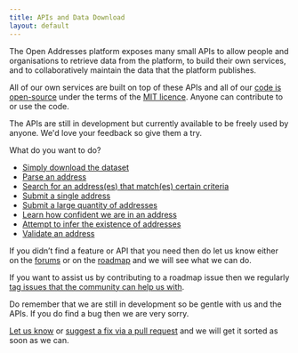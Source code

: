 ```yaml
---
title: APIs and Data Download
layout: default
---
```


The Open Addresses platform exposes many small APIs to allow people and organisations to retrieve data from the platform, to build their own services, and to collaboratively maintain the data that the platform publishes.

All of our own services are built on top of these APIs and all of our [code is open-source](https://github.com/OpenAddressesUK) under the terms of the [MIT licence](http://opensource.org/licenses/MIT). Anyone can contribute to or use the code.

The APIs are still in development but currently available to be freely used by anyone. We'd love your feedback so give them a try.

What do you want to do?

* [Simply download the dataset](/developers/download)
* [Parse an address](/developers/sortingoffice)
* [Search for an address(es) that match(es) certain criteria](/developers/search)
* [Submit a single address](/developers/submitone)
* [Submit a large quantity of addresses](/developers/submitmany)
* [Learn how confident we are in an address](/developers/confidence)
* [Attempt to infer the existence of addresses](/developers/inference)
* [Validate an address](/developers/validation)

If you didn’t find a feature or API that you need then do let us know either on the [forums](https://github.com/OpenAddressesUK/forum) or on the [roadmap](https://huboard.com/OpenAddressesUK/roadmap/#/) and we will see what we can do.

If you want to assist us by contributing to a roadmap issue then we regularly [tag issues that the community can help us with](https://github.com/OpenAddressesUK/roadmap/labels/can%20be%20done%20by%20community).

Do remember that we are still in development so be gentle with us and the APIs. If you do find a bug then we are very sorry.

[Let us know](https://github.com/OpenAddressesUK/forum) or [suggest a fix via a pull request](https://github.com/OpenAddressesUK) and we will get it sorted as soon as we can.
